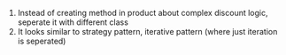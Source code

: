 1. Instead of creating method in product about complex discount logic, seperate it with different class
2. It looks similar to strategy pattern, iterative pattern (where just iteration is seperated)